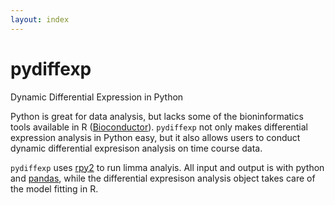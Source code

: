 ```yaml
---
layout: index
---
```


# pydiffexp
Dynamic Differential Expression in Python

Python is great for data analysis, but lacks some of the bioninformatics tools available in R ([Bioconductor](https://bioconductor.org/)). `pydiffexp` not only makes differential expression analysis in Python easy, but it also allows users to conduct dynamic differential expresison analysis on time course data. 

`pydiffexp` uses [rpy2](http://rpy2.bitbucket.org/) to run limma analyis. All input and output is with python and [pandas](http://pandas.pydata.org/), while the differential expresison analysis object takes care of the model fitting in R.
